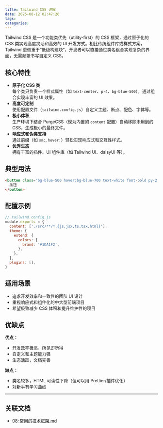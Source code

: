 ```yaml
---
title: Tailwind CSS 详解
date: 2025-08-12 02:47:26
tags:
categories:
---
```


Tailwind CSS 是一个功能类优先（utility-first）的 CSS 框架，通过原子化的 CSS 类实现高度灵活和高效的 UI 开发方式。相比传统组件库或样式方案，Tailwind 更侧重于“低级构建块”，开发者可以直接通过类名组合实现复杂的界面，无需频繁书写自定义 CSS。

## 核心特性

- **原子化 CSS 类**  
  每个类只负责一个样式属性（如 `text-center`、`p-4`、`bg-blue-500`），通过组合实现丰富的 UI 效果。
- **高度可定制**  
  使用配置文件（`tailwind.config.js`）自定义主题、断点、配色、字体等。
- **极小体积**  
  生产环境下结合 PurgeCSS（现为内置的 `content` 配置）自动移除未用到的 CSS，生成极小的最终文件。
- **响应式和伪类支持**  
  通过前缀（如 `sm:`, `hover:`）轻松实现响应式和交互性样式。
- **优秀生态**  
  拥有丰富的插件、UI 组件库（如 Tailwind UI、daisyUI 等）。

## 典型用法

```html
<button class="bg-blue-500 hover:bg-blue-700 text-white font-bold py-2 px-4 rounded">
  按钮
</button>
```

## 配置示例

```js
// tailwind.config.js
module.exports = {
  content: ['./src/**/*.{js,jsx,ts,tsx,html}'],
  theme: {
    extend: {
      colors: {
        brand: '#1DA1F2',
      },
    },
  },
  plugins: [],
}
```

## 适用场景

- 追求开发效率和一致性的团队 UI 设计
- 重视响应式和组件化的中大型前端项目
- 希望极致减少 CSS 体积和提升维护性的项目

## 优缺点

**优点：**
- 开发效率极高，所见即所得
- 自定义和主题能力强
- 生态活跃，文档完善

**缺点：**
- 类名较多，HTML 可读性下降（但可以用 Prettier/插件优化）
- 对新手有学习曲线

---

## 关联文档

- [08-常用的技术框架.md](./08-常用的技术框架.md)